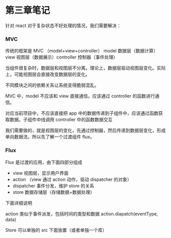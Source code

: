 # 第三章笔记

针对 react 对于复杂状态不好处理的情况，我们需要解决：

### MVC 

传统的框架是 MVC （model+view+controller） model 数据层（数据计算）view 视图层（数据展示）controller 控制器（事件处理）

当组件很复杂时，数据层和视图层不分离。理论上，数据层驱动视图层变化。实际上，可能视图层会直接改变数据层的变化。

不同模块之间的依赖关系让系统变得脆弱混乱。

MVC 中，model 不应该和 view 直接通信。应该通过 controller 的函数进行通信。

对应当前项目中，不应该直接把 app 中的数据传递到子组件中，应该通过函数获取数据。子组件中线调用 controller 中的函数数据交互

我们需要做的，就是视图层的变化，先通过控制器，然后传递到数据层变化，形成单向数据流。所以先了解一个过渡组件 flux。

### Flux

Flux 是过渡的应用，由下面四部分组成

- view 视图层，显示用户界面
- action （view 通过 action 动作，驱动 dispatcher 的对象）
- dispatcher 事件分发，维护 store 的关系
- store 数据存储层（存储数据+数据处理）

下面详细说明

action 类似于事件派发，包括时间的类型和数据 action.diapatch(eventType, data) 

Store 可以单独的 src 下面放置（或者单独一个库）
